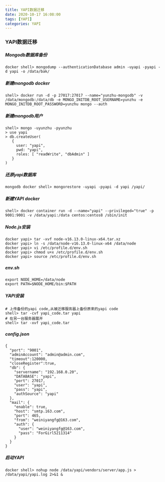 ```yaml
---
title: YAPI数据迁移
date: 2020-10-17 16:08:00
tags: [YAPI]
categories: YAPI
---
```


### YAPI数据迁移

##### Mongodb数据库备份

```
docker shell> mongodump --authenticationDatabase admin -uyapi -pyapi -d yapi -o /data/bak/
```

##### 新建mongodb docker

```
shell> docker run -d -p 27017:27017 --name="yunzhu-mongodb" -v /data/mongodb:/data/db -e MONGO_INITDB_ROOT_USERNAME=yunzhu -e MONGO_INITDB_ROOT_PASSWORD=yunzhu mongo --auth
```

##### 新建mongodb用户

```
shell> mongo -uyunzhu -pyunzhu
> use yapi
> db.createUser(
   {
     user: "yapi",
     pwd: "yapi",
     roles: [ "readWrite", "dbAdmin" ]
   }
)
```

##### 还原yapi数据库

```
mongodb docker shell> mongorestore -uyapi -pyapi -d yapi /yapi/
```

##### 新建YAPI docker

```
shell> docker container run -d --name="yapi" --privileged="true" -p 9001:9001 -v /data/yapi:/data centos:centos8 /sbin/init
```

##### Node.js安装

```
docker yapi> tar -xvf node-v16.13.0-linux-x64.tar.xz
docker yapi> ln -s /data/node-v16.13.0-linux-x64 /data/node
docker yapi> vi /etc/profile.d/env.sh
docker yapi> chmod u+x /etc/profile.d/env.sh
docker yapi> source /etc/profile.d/env.sh
```

##### env.sh

```
export NODE_HOME=/data/node
export PATH=$NODE_HOME/bin:$PATH
```

##### YAPI安装

```
# 上传备份的yapi code,从被迁移服务器上备份原来的yapi code
shell> tar -cvf yapi_code.tar yapi
# 在另一台服务器展开
shell> tar -xvf yapi_code.tar
```

##### config.json

```
{
  "port": "9001",
  "adminAccount": "admin@admin.com",
  "timeout":120000,
  "closeRegister":true,
  "db": {
    "servername": "192.168.0.20",
    "DATABASE": "yapi",
    "port": 27017,
    "user": "yapi",
    "pass": "yapi",
    "authSource": "yapi"
  },
  "mail": {
    "enable": true,
    "host": "smtp.163.com",
    "port": 465,
    "from": "weiniyangfg@163.com",
    "auth": {
      "user": "weiniyangfg@163.com",
      "pass": "ForGirl5211314"
    }
  }
}
```

##### 启动YAPI

```
docker shell> nohup node /data/yapi/vendors/server/app.js > /data/yapi/yapi.log 2>&1 &
```

